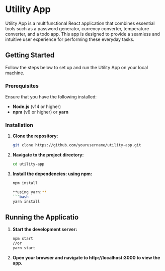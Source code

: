 # Utility App

Utility App is a multifunctional React application that combines essential tools such as a password generator, currency converter, temperature converter, and a todo app. This app is designed to provide a seamless and intuitive user experience for performing these everyday tasks.

## Getting Started

Follow the steps below to set up and run the Utility App on your local machine.

### Prerequisites

Ensure that you have the following installed:

- **Node.js** (v14 or higher)
- **npm** (v6 or higher) or **yarn**

### Installation

1. **Clone the repository:**

   ```bash
   git clone https://github.com/yourusername/utility-app.git

2. **Navigate to the project directory:**
   ```bash
   cd utility-app

3. **Install the dependencies:**
   **using npm:**
   ```bash
   npm install

   **using yarn:**
   ```bash
   yarn install

## Running the Applicatio

1. **Start the development server:**
   ```bash
   npm start
   //or
   yarn start

2. **Open your browser and navigate to http://localhost:3000 to view the app.**
